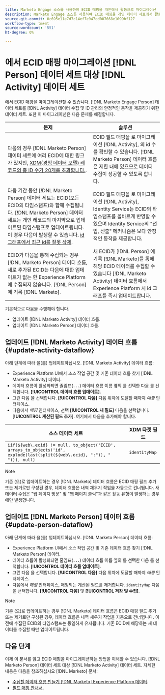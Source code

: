 ```yaml
---
title: Marketo Engage 소스를 사용하여 ECID 매핑을 개인에서 활동으로 마이그레이션
description: Marketo Engage 소스를 사용하여 ECID 매핑을 개인 데이터 세트에서 활동 데이터 세트로 마이그레이션하는 방법에 대해 알아봅니다.
source-git-commit: 0c695e11e7d7c14ef7e047cd007668e1099bf127
workflow-type: tm+mt
source-wordcount: '551'
ht-degree: 0%

---
```


# 에서 ECID 매핑 마이그레이션 [!DNL Person] 데이터 세트 대상 [!DNL Activity] 데이터 세트

에서 ECID 매핑을 마이그레이션할 수 있습니다. [!DNL Marketo Engage Person] 데이터 세트를 [!DNL Activity] 데이터 수집 및 ID 관리의 안정적인 동작을 제공하기 위한 데이터 세트. 또한 이 마이그레이션은 다음 문제를 해결합니다.

| 문제 | 솔루션 |
| --- | --- |
| 다음의 경우 [!DNL Marketo Person] 데이터 세트에 여러 ECID에 대한 링크가 있지만, [XDM(경험 데이터 모델) 레코드의 총 ID 수가 20개를 초과합니다.](../../../../identity-service/guardrails.md). | ECID 필드 매핑을 로 마이그레이션 [!DNL Activity], 의 id 수를 확인할 수 있습니다. [!DNL Marketo Person] 데이터 흐름은 제한 내에 있으므로 데이터 수집이 성공할 수 있도록 합니다. |
| 다음 기간 동안 [!DNL Marketo Person] 데이터 세트는 ECID(모든 ECID의 타임스탬프)와 함께 수집됩니다. [!DNL Marketo Person] 데이터 세트는 개인 레코드의 마지막으로 업데이트된 타임스탬프로 업데이트됩니다. 이 경우 다음이 발생할 수 있습니다. [id 그래프에서 최근 id를 잘못 삭제](../../../../identity-service/guardrails.md#understanding-the-deletion-logic-when-an-identity-graph-at-capacity-is-updated). | ECID 필드 매핑을 로 마이그레이션 [!DNL Activity], Identity Service는 ECID의 타임스탬프를 올바르게 반영할 수 있으며 Identity Service의 &quot;선입, 선출&quot; 메커니즘은 보다 안정적인 동작을 제공합니다. |
| ECID가 다음을 통해 수집되는 경우 [!DNL Marketo Person] 데이터 흐름, 새로 추가된 ECID는 다음에 대한 업데이트가 없는 한 Experience Platform에 수집되지 않습니다. [!DNL Person] 에 기록 [!DNL Marketo]. | 새 ECID가 [!DNL Person] 에 기록 [!DNL Marketo]를 통해 해당 ECID 데이터를 수집할 수 있습니다 [!DNL Marketo Activity] 데이터 흐름에서 Experience Platform 시 id 그래프를 즉시 업데이트합니다. |

기본적으로 다음을 수행해야 합니다.

* 업데이트 [!DNL Marketo Activity] 데이터 흐름.
* 업데이트 [!DNL Marketo Person] 데이터 흐름.

## 업데이트 [!DNL Marketo Activity] 데이터 흐름 {#update-activity-dataflow}

아래 단계에 따라 을(를) 업데이트하십시오. [!DNL Marketo Activity] 데이터 흐름:

* Experience Platform UI에서 *소스* 작업 공간 및 기존 데이터 흐름 찾기 [!DNL Marketo Activity] 데이터.
* 데이터 흐름이 활성화되면 줄임표(`...`) 데이터 흐름 이름 옆의 를 선택한 다음 를 선택합니다. **[!UICONTROL 데이터 흐름 업데이트]**.
* 그런 다음 을 선택합니다. **[!UICONTROL 다음]** 다음 위치에 도달할 때까지 *매핑* 인터페이스.
* 다음에서 *매핑* 인터페이스, 선택 **[!UICONTROL 새 필드]** 다음을 선택합니다. **[!UICONTROL 계산된 필드 추가]**. 여기에서 다음을 추가해야 합니다.

| 소스 데이터 세트 | XDM 타겟 필드 |
| --- | --- |
| `iif(${web\.ecid} != null, to_object('ECID', arrays_to_objects('id', explode(last(split(${web\.ecid}, ":")), " "))), null)` | `identityMap` |

>[!NOTE]
>
>기존 (으)로 업데이트하는 경우 [!DNL Marketo] 데이터 흐름은 ECID 매핑 필드 추가 또는 제거로만 구성된 경우, 데이터 흐름은 내역 채우기 작업을 자동으로 건너뜁니다. 새 데이터 수집은 &quot;웹 페이지 방문&quot; 및 &quot;웹 페이지 클릭&quot;과 같은 활동 유형이 발생하는 경우에만 발생합니다.

## 업데이트 [!DNL Marketo Person] 데이터 흐름 {#update-person-dataflow}

아래 단계에 따라 을(를) 업데이트하십시오. [!DNL Marketo Person] 데이터 흐름:

* Experience Platform UI에서 *소스* 작업 공간 및 기존 데이터 흐름 찾기 [!DNL Marketo Person] 데이터.
* 데이터 흐름이 활성화되면 줄임표(`...`) 데이터 흐름 이름 옆의 를 선택한 다음 를 선택합니다. **[!UICONTROL 데이터 흐름 업데이트]**.
* 그런 다음 을 선택합니다. **[!UICONTROL 다음]** 다음 위치에 도달할 때까지 *매핑* 인터페이스.
* 다음에서 *매핑* 인터페이스, 매핑되는 계산된 필드를 제거합니다. `identityMap` 다음을 선택합니다. **[!UICONTROL 다음]** 및 **[!UICONTROL 저장 및 수집]**.

>[!NOTE]
>
>기존 (으)로 업데이트하는 경우 [!DNL Marketo] 데이터 흐름은 ECID 매핑 필드 추가 또는 제거로만 구성된 경우, 데이터 흐름은 내역 채우기 작업을 자동으로 건너뜁니다. 이전에 수집된 ECID의 타임스탬프는 동일하게 유지됩니다. 기존 ECID에 해당하는 새 데이터를 수집할 때만 업데이트됩니다.

## 다음 단계

이제 이 문서를 읽고 ECID 매핑을 마이그레이션하는 방법을 이해할 수 있습니다. [!DNL Marketo Person] 데이터 세트 대상 [!DNL Marketo Activity] 데이터 세트. 자세한 내용은 다음을 참조하십시오 [!DNL Marketo] 문서:

* [수집할 데이터 흐름 만들기 [!DNL Marketo] Experience Platform 데이터](../../../tutorials/ui/create/adobe-applications/marketo.md).
* [필드 매핑 안내서](../mapping/marketo.md).